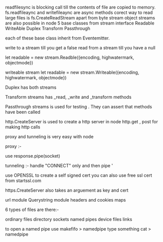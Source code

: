 readfilesync is blocking call till the contents of file are copied to memory. 
fs.readfileaync and writefileaync are async methods
corect way to read large files is fs.CreateReadStream
apart from byte stream object streams are also possible in node
5 base classes from stream interface
Readable
WriteAble
Duplex
Transform
Passthrough

each of these base class inherit from Eventemitter.

write to a stream till you get a false
read from a stream till you have a null

let readable = new stream.Readble({encoding, highwatermark, objectmode})

writeable stream
let readable = new stream.Writeable({encoding, highwatermark, objectmode})

Duplex has both streams

Transform streams has _read, _write and _transform methods

Passthrough streams is used for testing . They can assert that methods have been called

http.CreateServer is used to create a http server in node
http.get , post for making http calls

proxy and tunneling is very easy with node

proxy :- 

use response.pipe(socket)

tunneling :- 
handle "CONNECT" only and then pipe '

use OPENSSL to create a self signed cert
you can also use free ssl cert from startssl.com

https.CreateServer also takes an arguement as key and cert

url module
Querystring module
headers and cookies maps


6 types of files are there:-

ordinary files
directory
sockets
named pipes
device files
links


to open a named pipe use 
makefifo > namedpipe 
type something
cat > namedpipe 

